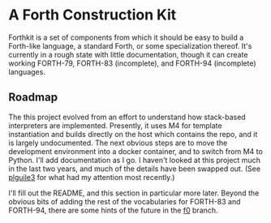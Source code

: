# A Forth Construction Kit

Forthkit is a set of components from which it should be easy to build
a Forth-like language, a standard Forth, or some specialization
thereof.  It's currently in a rough state with little documentation,
though it can create working FORTH-79, FORTH-83 (incomplete), and
FORTH-94 (incomplete) languages.

## Roadmap

The this project evolved from an effort to understand how stack-based
interpreters are implemented.  Presently, it uses M4 for template
instantiation and builds directly on the host which contains the repo,
and it is largely undocumented.  The next obvious steps are to move
the development environment into a docker container, and to switch
from M4 to Python.  I'll add documentation as I go.  I haven't looked
at this project much in the last two years, and much of the details
have been swapped out. (See
[plguile3](https://github.com/imofftoseethewizard/plguile3) for what
had my attention most recently.)

I'll fill out the README, and this section in particular more later.
Beyond the obvious bits of adding the rest of the vocabularies for
FORTH-83 and FORTH-94, there are some hints of the future in the
[f0](https://github.com/imofftoseethewizard/plguile3) branch.
